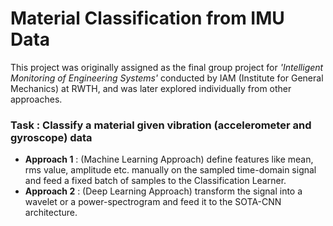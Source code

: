 # Material Classification from IMU Data

This project was originally assigned as the final group project for *'Intelligent Monitoring of Engineering Systems'* conducted by IAM (Institute for General Mechanics) at RWTH, and was later explored individually from other approaches. 

### Task :  Classify a material given vibration (accelerometer and gyroscope) data

- **Approach 1** : (Machine Learning Approach) define features like mean, rms value, amplitude etc. manually on the sampled time-domain signal and feed a fixed batch of samples to the Classification Learner.
- **Approach 2** : (Deep Learning Approach)  transform the signal into a wavelet or a power-spectrogram and feed it to the SOTA-CNN architecture.